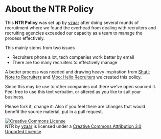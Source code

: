 # About the NTR Policy

This **NTR Policy** was set up by [vzaar](http://vzaar.com) after doing several rounds of recruitment where we found the overhead from dealing with recruiters and recruiting agencies exceeded our capacity as a team to manage the process effectively.

This mainly stems from two issues

* Recruiters phone a lot, tech companies work better by email
* There are too many recruiters to effectively manage
 
A better process was needed and drawing heavy inspiration from [Shutl: Note to Recruiters](http://shutl.com/note-to-recruiters) and [Moo: Hello Recruiters](http://uk.moo.com/about/recruiters.html) we created this policy.

Since this may be use to other companies out there we've open sourced it. Feel free to use this text verbatim, or altered as you like to suit your business.

Please fork it, change it. Also if you feel there are changes that would benefit the source material, put in a pull request.





<a rel="license" href="http://creativecommons.org/licenses/by/3.0/deed.en_US"><img alt="Creative Commons License" style="border-width:0" src="http://i.creativecommons.org/l/by/3.0/88x31.png" /></a><br /><span xmlns:dct="http://purl.org/dc/terms/" href="http://purl.org/dc/dcmitype/Text" property="dct:title" rel="dct:type">NTR</span> by <a xmlns:cc="http://creativecommons.org/ns#" href="vzaar.com" property="cc:attributionName" rel="cc:attributionURL">vzaar</a> is licensed under a <a rel="license" href="http://creativecommons.org/licenses/by/3.0/deed.en_US">Creative Commons Attribution 3.0 Unported License</a>.
